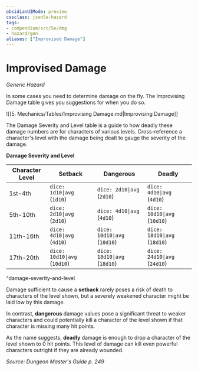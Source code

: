 ```yaml
---
obsidianUIMode: preview
cssclass: json5e-hazard
tags:
- compendium/src/5e/dmg
- hazard/gen
aliases: ["Improvised Damage"]
---
```

# Improvised Damage
*Generic Hazard*  

In some cases you need to determine damage on the fly. The Improvising Damage table gives you suggestions for when you do so.

![[5. Mechanics/Tables/Improvising Damage.md\|Improvising Damage]]

The Damage Severity and Level table is a guide to how deadly these damage numbers are for characters of various levels. Cross-reference a character's level with the damage being dealt to gauge the severity of the damage.

**Damage Severity and Level**

| Character Level | Setback | Dangerous | Deadly |
|-----------------|---------|-----------|--------|
| 1st-4th | `dice: 1d10\|avg` (`1d10`) | `dice: 2d10\|avg` (`2d10`) | `dice: 4d10\|avg` (`4d10`) |
| 5th-10th | `dice: 2d10\|avg` (`2d10`) | `dice: 4d10\|avg` (`4d10`) | `dice: 10d10\|avg` (`10d10`) |
| 11th-16th | `dice: 4d10\|avg` (`4d10`) | `dice: 10d10\|avg` (`10d10`) | `dice: 18d10\|avg` (`18d10`) |
| 17th-20th | `dice: 10d10\|avg` (`10d10`) | `dice: 18d10\|avg` (`18d10`) | `dice: 24d10\|avg` (`24d10`) |
^damage-severity-and-level

Damage sufficient to cause a **setback** rarely poses a risk of death to characters of the level shown, but a severely weakened character might be laid low by this damage.

In contrast, **dangerous** damage values pose a significant threat to weaker characters and could potentially kill a character of the level shown if that character is missing many hit points.

As the name suggests, **deadly** damage is enough to drop a character of the level shown to 0 hit points. This level of damage can kill even powerful characters outright if they are already wounded.

*Source: Dungeon Master's Guide p. 249*